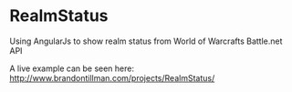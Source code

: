 # RealmStatus
Using AngularJs to show realm status from World of Warcrafts Battle.net API 

A live example can be seen here: http://www.brandontillman.com/projects/RealmStatus/
